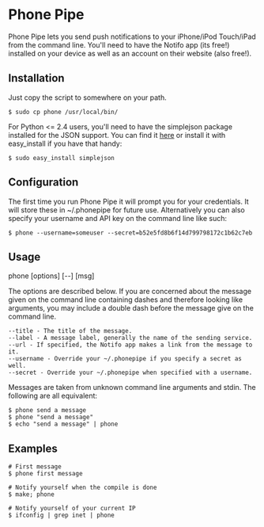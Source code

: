 Phone Pipe
==========

Phone Pipe lets you send push notifications to your iPhone/iPod Touch/iPad
from the command line. You'll need to have the Notifo app (its free!) installed
on your device as well as an account on their website (also free!).


Installation
------------

Just copy the script to somewhere on your path.

    $ sudo cp phone /usr/local/bin/

For Python <= 2.4 users, you'll need to have the simplejson package installed
for the JSON support. You can find it [here][simplejson] or install it with
easy_install if you have that handy:

    $ sudo easy_install simplejson

[simplejson]: http://pypi.python.org/pypi/simplejson/


Configuration
-------------

The first time you run Phone Pipe it will prompt you for your credentials. It
will store these in ~/.phonepipe for future use. Alternatively you can also
specify your username and API key on the command line like such:

    $ phone --username=someuser --secret=b52e5fd8b6f14d799798172c1b62c7eb


Usage
-----

phone [options] [--] [msg]

The options are described below.  If you are concerned about the message given
on the command line containing dashes and therefore looking like arguments, you
may include a double dash before the message give on the command line.

    --title - The title of the message.
    --label - A message label, generally the name of the sending service.
    --url - If specified, the Notifo app makes a link from the message to it.
    --username - Override your ~/.phonepipe if you specify a secret as well.
    --secret - Override your ~/.phonepipe when specified with a username.


Messages are taken from unknown command line arguments and stdin. The
following are all equivalent:

    $ phone send a message
    $ phone "send a message"
    $ echo "send a message" | phone

Examples
--------
    
    # First message
    $ phone first message

    # Notify yourself when the compile is done
    $ make; phone

    # Notify yourself of your current IP
    $ ifconfig | grep inet | phone

